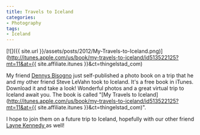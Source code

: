 ```yaml
---
title: Travels to Iceland
categories:
- Photography
tags:
- Iceland
---
```


[![]({{ site.url }}/assets/posts/2012/My-Travels-to-Iceland.png)](http://itunes.apple.com/us/book/my-travels-to-iceland/id513522125?mt=11&at={{ site.affiliate.itunes }}&ct=thingelstad_com)

My friend [Dennys Bisogno](http://www.dennysphoto.com/) just self-published a photo book on a trip that he and my other friend Steve LeVahn took to Iceland. It's a free book in iTunes. Download it and take a look! Wonderful photos and a great virtual trip to Iceland await you. The book is called "[My Travels to Iceland](http://itunes.apple.com/us/book/my-travels-to-iceland/id513522125?mt=11&at={{ site.affiliate.itunes }}&ct=thingelstad_com)".

I hope to join them on a future trip to Iceland, hopefully with our other friend [Layne Kennedy ](http://www.laynekennedy.com/)as well!
